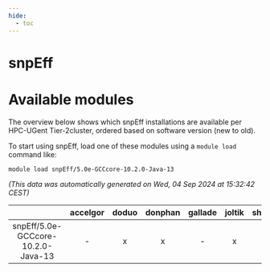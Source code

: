 ```yaml
---
hide:
  - toc
---
```


snpEff
======

# Available modules


The overview below shows which snpEff installations are available per HPC-UGent Tier-2cluster, ordered based on software version (new to old).

To start using snpEff, load one of these modules using a `module load` command like:

```shell
module load snpEff/5.0e-GCCcore-10.2.0-Java-13
```

*(This data was automatically generated on Wed, 04 Sep 2024 at 15:32:42 CEST)*  

| |accelgor|doduo|donphan|gallade|joltik|shinx|skitty|
| :---: | :---: | :---: | :---: | :---: | :---: | :---: | :---: |
|snpEff/5.0e-GCCcore-10.2.0-Java-13|-|x|x|-|x|-|x|
